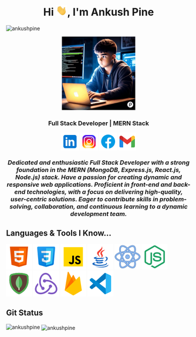 
  <h1 align="center">Hi <img src="./images/Hi.gif" alt="Hi" width="30px">, I'm Ankush Pine</h1>
<p align="left"> <img src="https://komarev.com/ghpvc/?username=ankushpine&label=Profile%20views&color=0e75b6&style=flat" alt="ankushpine" /> </p>
  <div align="center">
    <img height="200" width="200" src="./images/Coder.gif" alt="Coder" />
  </div>

  <h3 align="center">Full Stack Developer | MERN Stack</h3>

  <p align="center">
    <a href="https://www.linkedin.com/in/ankushpine/"><img align="center" src="./images/Linkedin.png"
        alt="Linkedin" /></a>
    <a href="https://www.instagram.com/ankushpine/"><img align="center" src="./images/Instagram.png"
        alt="Instagram" /></a>
    <a href=""><img align="center" src="./images/Facebook.png" alt="Facebook" /></a>
    <a href="mailto: ankushpineofficial@gmail.com"><img align="center" src="./images/Gmail.png" alt="Gmail" /></a>
  </p>

<h3>
  <p align="center">
  <em align="center">
    Dedicated and enthusiastic <b>Full Stack Developer</b> with a strong foundation in the <b>MERN</b> (MongoDB, Express.js,
    React.js, Node.js) stack. Have a passion for creating dynamic and responsive web applications. Proficient in
    front-end and back-end technologies, with a focus on delivering high-quality, user-centric solutions. Eager to
    contribute skills in problem-solving, collaboration, and continuous learning to a dynamic development team.
  </em>
  </p>
  </h3>

 ##  Languages & Tools I Know...

  <p align="left">
    <img src="./images/HTML.png">
    <img src="./images/CSS.png">
    <img src="./images/Js.png">
    <img src="./images/JAVA.png">
    <img src="./images/React.png">
    <img src="./images/NodeJS.png">
    <img src="./images/MongoDB.png">
    <img src="./images/Redux.png">
    <img src="./images/Firebase.png">
    <img src="./images/VScode.png">
  </p>

## Git Status
<p>
<p><img align="left" src="https://github-readme-stats.vercel.app/api/top-langs?username=ankushpine&show_icons=true&locale=en&layout=compact" alt="ankushpine" /></p>

<p>&nbsp;<img align="center" src="https://github-readme-stats.vercel.app/api?username=ankushpine&show_icons=true&locale=en" alt="ankushpine" /></p>

</p>

